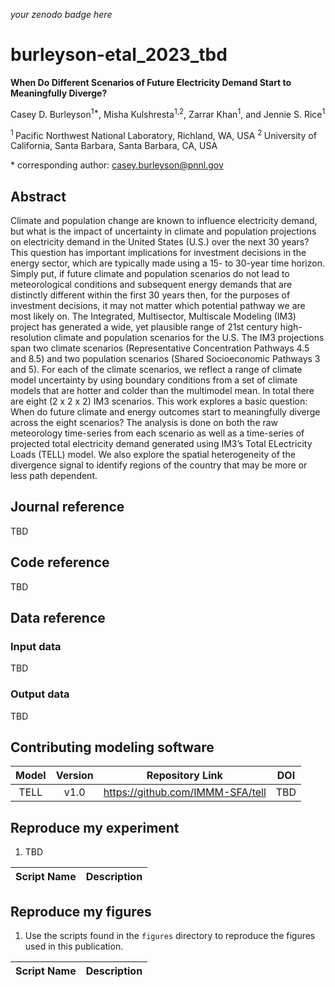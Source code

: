 _your zenodo badge here_

# burleyson-etal_2023_tbd

**When Do Different Scenarios of Future Electricity Demand Start to Meaningfully Diverge?**

Casey D. Burleyson<sup>1\*</sup>, Misha Kulshresta<sup>1,2</sup>, Zarrar Khan<sup>1</sup>, and Jennie S. Rice<sup>1</sup>

<sup>1 </sup> Pacific Northwest National Laboratory, Richland, WA, USA 
<sup>2 </sup> University of California, Santa Barbara, Santa Barbara, CA, USA

\* corresponding author: casey.burleyson@pnnl.gov

## Abstract
Climate and population change are known to influence electricity demand, but what is the impact of uncertainty in 
climate and population projections on electricity demand in the United States (U.S.) over the next 30 years? This 
question has important implications for investment decisions in the energy sector, which are typically made using a 
15- to 30-year time horizon. Simply put, if future climate and population scenarios do not lead to meteorological 
conditions and subsequent energy demands that are distinctly different within the first 30 years then, for the purposes 
of investment decisions, it may not matter which potential pathway we are most likely on. The Integrated, Multisector, 
Multiscale Modeling (IM3) project has generated a wide, yet plausible range of 21st century high-resolution climate and 
population scenarios for the U.S. The IM3 projections span two climate scenarios (Representative Concentration Pathways 
4.5 and 8.5) and two population scenarios (Shared Socioeconomic Pathways 3 and 5). For each of the climate scenarios, 
we reflect a range of climate model uncertainty by using boundary conditions from a set of climate models that are 
hotter and colder than the multimodel mean. In total there are eight (2 x 2 x 2) IM3 scenarios. This work explores a 
basic question: When do future climate and energy outcomes start to meaningfully diverge across the eight scenarios? 
The analysis is done on both the raw meteorology time-series from each scenario as well as a time-series of projected 
total electricity demand generated using IM3’s Total ELectricity Loads (TELL) model. We also explore the spatial 
heterogeneity of the divergence signal to identify regions of the country that may be more or less path dependent.

## Journal reference
TBD

## Code reference
TBD

## Data reference

### Input data
TBD

### Output data
TBD

## Contributing modeling software
| Model | Version | Repository Link | DOI |
|:-----:|:-------:|:---------------:|:---:|
| TELL | v1.0 | https://github.com/IMMM-SFA/tell | TBD |

## Reproduce my experiment
1. TBD

| Script Name | Description |
|-------------|-------------|

## Reproduce my figures
1. Use the scripts found in the `figures` directory to reproduce the figures used in this publication.

| Script Name | Description |
| --- | --- |
